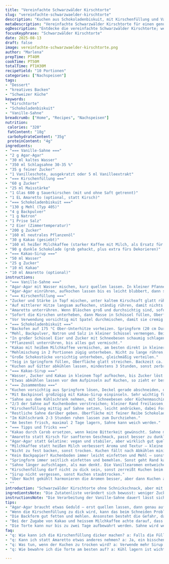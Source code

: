 ```yaml
---
title: "Vereinfachte Schwarzwälder Kirschtorte"
slug: "vereinfachte-schwarzwaelder-kirschtorte"
description: "Kuchen aus Schokoladenbiskuit, mit Kirschenfüllung und Vanille-Sahne. Weniger Zucker, Austausch von Kirsch durch Amaretto. Kürzere Backzeit, angepasst für bessere Konsistenz. Gelatine durch Agar-Agar ersetzt für bessere Textur. Ohne Nüsse, klare Trennung der Komponenten für leichteres Handling und Lagern. Aromatischer, weniger süß. Perfekt für schnelle Vorbereitungen und trotzdem beeindruckend."
metaDescription: "Vereinfachte Schwarzwälder Kirschtorte für einen genussvollen Moment in der Küche. Aromatisch, weniger süß, perfekt für schnelle Vorbereitungen."
ogDescription: "Entdecke die vereinfachte Schwarzwälder Kirschtorte; weniger Zucker, feine Aromen und unkomplizierte Zubereitung für beeindruckende Ergebnisse."
focusKeyphrase: "Schwarzwälder Kirschtorte"
date: 2025-08-13
draft: false
image: vereinfachte-schwarzwaelder-kirschtorte.png
author: "Marlena"
prepTime: PT40M
cookTime: PT50M
totalTime: PT1H30M
recipeYield: "10 Portionen"
categories: ["Nachspeisen"]
tags:
- "Dessert"
- "kreatives Backen"
- "Schweizer Küche"
keywords:
- "Kirschtorte"
- "Schokoladenbiskuit"
- "Vanille-Sahne"
breadcrumb: ["Home", "Recipes", "Nachspeisen"]
nutrition: 
 calories: "320"
 fatContent: "18g"
 carbohydrateContent: "35g"
 proteinContent: "4g"
ingredients:
- "=== Vanille-Sahne ==="
- "2 g Agar-Agar"
- "30 ml kaltes Wasser"
- "350 ml Schlagsahne 30-35 %"
- "35 g feiner Zucker"
- "1 Vanilleschote, ausgekratzt oder 5 ml Vanilleextrakt"
- "=== Kirschenfüllung ==="
- "60 g Zucker"
- "25 ml Maisstärke"
- "1 Glas 600 g Sauerkirschen (mit und ohne Saft getrennt)"
- "1 EL Amaretto (optional, statt Kirsch)"
- "=== Schokoladenbiskuit ==="
- "130 g Mehl (Typ 405)"
- "4 g Backpulver"
- "1 g Natron"
- "1 Prise Salz"
- "2 Eier (Zimmertemperatur)"
- "200 g Zucker"
- "160 ml neutrales Pflanzenöl"
- "30 g Kakao (gesiebt)"
- "160 ml heißer Milchkaffee (starker Kaffee mit Milch, als Ersatz für reines Milch)"
- "90 g dunkle Schokolade (grob gehackt, plus extra fürs Dekorieren)"
- "=== Kakao-Sirup ==="
- "50 ml Wasser"
- "25 g Zucker"
- "10 ml Kakao"
- "10 ml Amaretto (optional)"
instructions:
- "=== Vanille-Sahne ==="
- "Agar-Agar mit Wasser mischen, kurz quellen lassen. In kleiner Pfanne Sahne, Zucker und Vanille bei mittlerer Hitze erwärmen, bis Zucker gelöst ist. Nicht kochen, lieber langsam erwärmen, sonst brennt die Sahne an."
- "Agar-Agar einrühren, aufkochen lassen bis es leicht blubbert, dann sofort runter vom Herd. Flüssigkeit in Schüssel geben, mit Klarsichtfolie abdecken, direkt auf die Oberfläche, damit keine Haut entsteht. Mindestens 3 Stunden in den Kühlschrank, besser über Nacht. Richtig fest werden lassen, sonst klappt das spätere Aufschlagen nicht."
- "=== Kirschenfüllung ==="
- "Zucker und Stärke in Topf mischen, unter kaltem Kirschsaft glatt rühren, ca. 150 ml Saft nehmen, mehr nehmen trocknet die Masse aus."
- "Auf mittlerer Hitze langsam aufkochen, ständig rühren, damit nichts ansetzt. Beim ersten Blubbern 1 Minute weiterrühren."
- "Amaretto unterrühren. Wenn Bläschen groß und durchsichtig sind, sofort den Topf vom Herd nehmen."
- "Sofort die Kirschen unterheben, dann Masse in Schüssel füllen, Oberfläche mit Klarsichtfolie abdecken, mit der Folie direkt auf die Füllung drücken. Komplett auskühlen, dann 2-3 Stunden kalt stellen."
- "Vor Verwendung vorsichtig mit Spatel durchmischen, damit sie cremig bleibt und nicht ausgetrocknet."
- "=== Schokoladenbiskuit ==="
- "Backofen auf 175 °C Ober-Unterhitze vorheizen. Springform (20 cm Durchmesser) mit Backpapier auslegen, Boden und Rand leicht einfetten."
- "Mehl, Backpulver, Natron und Salz in kleiner Schüssel vermengen. Beiseite stellen."
- "In großer Schüssel Eier und Zucker mit Schneebesen schaumig schlagen, ca. 4-5 Minuten, bis Masse hell und luftig ist."
- "Pflanzenöl unterrühren, bis alles gut vermischt."
- "Kakao mit heißem Milchkaffee vermischen, am besten direkt in kleiner Schüssel verquirlen, dann in Eiermasse einrühren."
- "Mehlmischung in 2 Portionen zügig unterheben. Nicht zu lange rühren, sonst wird der Teig zäh."
- "Große Schokostücke vorsichtig unterheben, gleichmäßig verteilen."
- "Teig in Springform füllen, Oberfläche glatt streichen. Backzeit ca. 50 Minuten. Stäbchenprobe machen ab 45 Minuten – Holzstäbchen soll sauber herauskommen, aber keine Krümel ankleben."
- "Kuchen auf Gitter abkühlen lassen, mindestens 3 Stunden, sonst zerbröseln beim Schneiden."
- "=== Kakao-Sirup ==="
- "Wasser, Zucker und Kakao in kleinem Topf aufkochen, bis Zucker löst. Vom Herd nehmen, Amaretto einrühren."
- "Etwas abkühlen lassen vor dem Aufpinseln auf Kuchen, so zieht er besser ein."
- "=== Zusammenbau ==="
- "Kuchen vorsichtig aus Springform lösen, Deckel gerade abschneiden, damit Oberfläche flach ist."
- "Mit Backpinsel großzügig mit Kakao-Sirup einpinseln. Sehr wichtig für Saftigkeit."
- "Sahne aus dem Kühlschrank nehmen, mit Schneebesen oder Küchenmaschine aufschlagen. Fest, aber nicht körnig, Spitzen sollten sich formen."
- "2/3 der Sahne auf Kuchenboden verstreichen; kleiner Rand freilassen, sonst läuft Füllung raus."
- "Kirschenfüllung mittig auf Sahne setzen, leicht andrücken, dabei Form erhalten."
- "Restliche Sahne darüber geben. Oberfläche mit feiner Reibe Schokolade darüber hobeln, nicht zu dick, sonst wird es schwer."
- "Im Kühlschrank 2-3 Stunden ruhen lassen zum Durchziehen."
- "Am besten frisch, maximal 2 Tage lagern, Sahne kann weich werden."
- "=== Tipps und Tricks ==="
- "Kakao durch Carob ersetzen, wenn keine Bitterkeit gewünscht. Sahne mit etwas Frischkäse dicker machen, falls zu dünn."
- "Amaretto statt Kirsch für sanfteren Geschmack, passt besser zu dunkler Schokolade."
- "Agar-Agar statt Gelatine: vegan und stabiler, aber wirklich gut quellen lassen."
- "Milchkaffee statt heißen Milch verbessert Aroma und Textur – kleine spontane Entdeckung."
- "Nicht zu fest backen, sonst trocken. Kuchen fällt nach Abkühlen minimal ein, macht nichts."
- "Kein Backpapier? Kuchenboden immer leicht einfetten und Mehl – sonst klebt der Biskuit."
- "Springform immer seitlich einfetten und bemehlen. Sonst geht Rand kaputt beim Lösen."
- "Sahne länger aufschlagen, als man denkt. Die Vanillearomen entweichen schnell bei kurzer Rührzeit."
- "Kirschenfüllung darf nicht zu dick sein, sonst zerreißt Kuchen beim Schneiden – stichprobe machen während der Abkühlzeit."
- "Sirup nicht vergessen, sonst Kuchen staubtrocken."
- "Über Nacht gekühlt harmonieren die Aromen besser, aber dann Kuchen auf Zimmertemperatur bringen vor dem Servieren."
- ""
introduction: "Schwarzwälder Kirschtorte ohne Schnickschnack, aber mit raffinierten Details, die jeder, der sich gern Zeit in der Küche nimmt, schätzen wird. Die klassische Verbindung aus Schokolade, Kirschen und Sahne bleibt bestehen, doch kleine Veränderungen verbessern das Handling und die Haltbarkeit. Ich habe mir angewöhnt statt Kirsch Amaretto zu benutzen, gibt weniger scharfen Alkoholgeschmack, mehr Tiefe. Agar-Agar ist ein simples Geliermittel, das Gelatine in der Sahne ersetzt und ein stabileres Ergebnis liefert. Außerdem achtet die abgewandelte Zubereitung auf klare Arbeitsschritte, die sich sogar gut vorbereiten lassen. Der Duft von heißem Kakao im Ofen und das leise Blubbern der Kirschfüllung im Topf sind klassische Tortenmomente, die immer wieder aufhorchen lassen. Dabei bleibt alles unkompliziert genug für einen Nachmittag in der Küche, ohne auf den traditionellen Geschmack zu verzichten."
ingredientsNote: "Die Zutatenliste verändert sich bewusst: weniger Zucker für weniger Süße, mehr Kakao für Geschmackstiefe. Amaretto statt Kirsch bringt eine sanftere Nussnote. Agar-Agar als pflanzlicher Ersatz für Gelatine funktioniert sehr gut in Rahmsahne, unbedingt beachten, dass der Agar erhitzt werden muss. Die Milch wurde durch Milchkaffee ausgetauscht, was eine interessante Geschmacksschicht schenkt. Die Schokolade fein hacken und nicht schmelzen lassen, ansonsten wird der Biskuit zu dicht. Die Maisstärke sorgt in der Kirschfüllung für die richtige Konsistenz, auch hier genau am Anfang verrühren, damit keine Klümpchen entstehen. Für den Sirup verwende ich weniger Zucker und ergänze den Amaretto mit einem Hauch Kakao, so bekommt der Sirup eine schöne Tiefe und bindet die Schichten."
instructionsNote: "Die Verarbeitung der Vanille-Sahne dauert lässt sich prima vorbereiten: Geduld ist der Schlüssel zum perfekt starren Ansatz. Das Aufkochen mit Agar-Agar ist ein entscheidender Moment – nicht auslassen, sonst fällt die Sahne später zusammen. Beim Kirschkompott ist ständiges Rühren unabdingbar, um Verkleben zu verhindern. Die Backzeit kann je nach Ofen schwanken; empfehle öfter die Stäbchenprobe ab Minute 40. Die Zugabe von heißem Milchkaffee zum Kakao hebt den Geschmack auf ein neues Niveau. Beim Zusammenbau unbedingt sehr vorsichtig sein, vor allem beim Einpinseln des Sirups. Zu viel Flüssigkeit macht den Boden matschig, zu wenig trocknet den Kuchen aus. Zum Finale Sahne fest, nicht zu steif schlagen, sonst zerreißt sie beim Verteilen. Schokolade frisch raspeln, nicht vor Wochen kaufen, das macht optisch und geschmacklich einen Unterschied. Alles immer kalt lagern, aber vor dem Essen Zimmertemperatur nehmen lassen, das ist das Geheimnis für die optimale Textur."
tips:
- "Agar-Agar braucht etwas Geduld – erst quellen lassen, dann genau aufkochen. Diese Schritte sind entscheidend, sonst wird die Sahne nichts. Immer wieder umrühren, nicht aufhören."
- "Wenn die Kirschenfüllung zu dick wird, kann das beim Schneiden Probleme machen. Hinzu kommt, dass du beim Rühren nicht nachlassen solltest. Zu viel Hitze und es kann anbrennen."
- "Die Backform gut fetten und mehlen. Ansonsten besteht die Gefahr, dass der Biskuit beim Lösen zerbricht. Diese einfache Methode verlässt sich auf Sicherheit."
- "Bei der Zugabe von Kakao und heissem Milchkaffee achte darauf, dass alles gut vermischt wird. Trink den Rest des Kaffees. Kleiner Schuss Motivation für dich selbst."
- "Die Torte kann nur bis zu zwei Tage aufbewahrt werden. Sahne wird weich. Übernacht ausprobieren, aber den Kuchen vor dem Servieren auf Zimmertemperatur bringen."
faq:
- "q: Wie kann ich die Kirschenfüllung dicker machen? a: Falls die Füllung nicht reicht, vielleicht etwas mehr Stärke nutzen. Zudem gut rühren, um Klumpen zu vermeiden."
- "q: Kann ich statt Amaretto etwas anderes nehmen? a: Ja, ein bisschen Rum geht auch. Aber es wird anders schmecken – probieren ist wichtig und entscheidend."
- "q: Was tun, wenn der Kuchen zu trocken wird? a: Verwende mehr Sirup beim Einpinseln. Achte aber, übertreib es nicht. Zu wenig Flüssigkeit ist besser; lass es ziehen."
- "q: Wie bewahre ich die Torte am besten auf? a: Kühl lagern ist wichtig. Aber vor dem Essen lass sie kurz stehen. Zimmertemperatur hilft bei der Textur."

---
```

